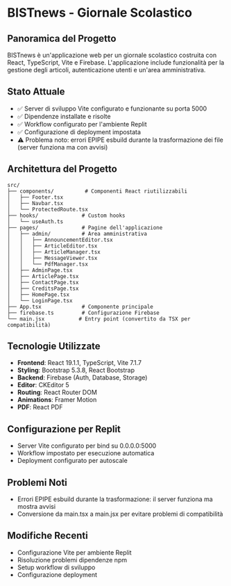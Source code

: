 # BISTnews - Giornale Scolastico

## Panoramica del Progetto
BISTnews è un'applicazione web per un giornale scolastico costruita con React, TypeScript, Vite e Firebase. L'applicazione include funzionalità per la gestione degli articoli, autenticazione utenti e un'area amministrativa.

## Stato Attuale
- ✅ Server di sviluppo Vite configurato e funzionante su porta 5000
- ✅ Dipendenze installate e risolte
- ✅ Workflow configurato per l'ambiente Replit
- ✅ Configurazione di deployment impostata
- ⚠️ Problema noto: errori EPIPE esbuild durante la trasformazione dei file (server funziona ma con avvisi)

## Architettura del Progetto
```
src/
├── components/          # Componenti React riutilizzabili
│   ├── Footer.tsx
│   ├── Navbar.tsx
│   └── ProtectedRoute.tsx
├── hooks/              # Custom hooks
│   └── useAuth.ts
├── pages/              # Pagine dell'applicazione
│   ├── admin/          # Area amministrativa
│   │   ├── AnnouncementEditor.tsx
│   │   ├── ArticleEditor.tsx
│   │   ├── ArticleManager.tsx
│   │   ├── MessageViewer.tsx
│   │   └── PdfManager.tsx
│   ├── AdminPage.tsx
│   ├── ArticlePage.tsx
│   ├── ContactPage.tsx
│   ├── CreditsPage.tsx
│   ├── HomePage.tsx
│   └── LoginPage.tsx
├── App.tsx             # Componente principale
├── firebase.ts         # Configurazione Firebase
└── main.jsx           # Entry point (convertito da TSX per compatibilità)
```

## Tecnologie Utilizzate
- **Frontend**: React 19.1.1, TypeScript, Vite 7.1.7
- **Styling**: Bootstrap 5.3.8, React Bootstrap
- **Backend**: Firebase (Auth, Database, Storage)
- **Editor**: CKEditor 5
- **Routing**: React Router DOM
- **Animations**: Framer Motion
- **PDF**: React PDF

## Configurazione per Replit
- Server Vite configurato per bind su 0.0.0.0:5000
- Workflow impostato per esecuzione automatica
- Deployment configurato per autoscale

## Problemi Noti
- Errori EPIPE esbuild durante la trasformazione: il server funziona ma mostra avvisi
- Conversione da main.tsx a main.jsx per evitare problemi di compatibilità

## Modifiche Recenti
- Configurazione Vite per ambiente Replit
- Risoluzione problemi dipendenze npm
- Setup workflow di sviluppo
- Configurazione deployment